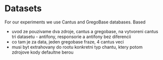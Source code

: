 # Datasets

For our experiments we use Cantus and GregoBase databases. Based  

- uvod ze pouzivame dva zdroje, cantus a gregobase, na vytvoreni cantus tri datasetu - antifony, responsorie a antifony bez diferencii
- co tam je za data, jeden gregobase fraze, 4 cantus veci
- musi byt extrahovany do rootu konkretni typ chantu, ktery potom zdrojove kody defaultne berou